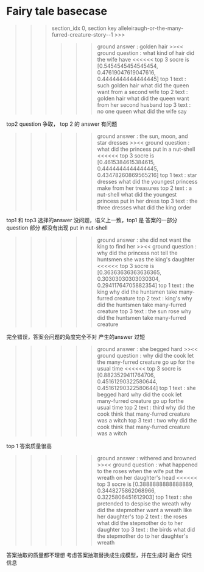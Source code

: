 # Fairy tale basecase 

>>> section_idx 0, section key alleleiraugh-or-the-many-furred-creature-story--1 >>> 
>>>>>>  ground answer : golden hair >><< ground question : what kind of hair did the wife have <<<<<<
>>> top 3 socre is [0.5454545454545454, 0.47619047619047616, 0.4444444444444445] 
>>> top 1 text : such golden hair  what did the queen want from a second wife
>>> top 2 text : golden hair  what did the queen want from her second husband
>>> top 3 text : no one queen  what did the wife say

top2 question 争取， top 2 的 answer 有问题



>>>>>>  ground answer : the sun, moon, and star dresses >><< ground question : what did the princess put in a nut-shell <<<<<<
>>> top 3 socre is [0.4615384615384615, 0.4444444444444445, 0.43478260869565216] 
>>> top 1 text : star dresses  what did the youngest princess make from her treasures
>>> top 2 text : a nut-shell  what did the youngest princess put in her dress
>>> top 3 text : the three dresses  what did the king order

top1 和 top3 选择的answer 没问题，语义上一致，top1 是 答案的一部分
question 部分 都没有出现 put in nut-shell

>>>>>>  ground answer : she did not want the king to find her >><< ground question : why did the princess not tell the huntsmen she was the king's daughter <<<<<<
>>> top 3 socre is [0.36363636363636365, 0.30303030303030304, 0.29411764705882354] 
>>> top 1 text : the king  why did the huntsmen take many-furred creature
>>> top 2 text : king's  why did the huntsmen take many-furred creature
>>> top 3 text : the sun rose  why did the huntsmen take many-furred creature

完全错误，答案会问题的角度完全不对
产生的answer 过短

>>>>>>  ground answer : she begged hard >><< ground question : why did the cook let the many-furred creature go up for the usual time <<<<<<
>>> top 3 socre is [0.8823529411764706, 0.45161290322580644, 0.45161290322580644] 
>>> top 1 text : she begged hard  why did the cook let many-furred creature go up forthe usual time
>>> top 2 text : third  why did the cook think that many-furred creature was a witch
>>> top 3 text : two  why did the cook think that many-furred creature was a witch

top 1 答案质量很高


>>>>>>  ground answer : withered and browned >><< ground question : what happened to the roses when the wife put the wreath on her daughter's head <<<<<<
>>> top 3 socre is [0.3888888888888889, 0.3448275862068966, 0.3225806451612903] 
>>> top 1 text : she pretended to despise the wreath  why did the stepmother want a wreath like her daughter's
>>> top 2 text : the roses  what did the stepmother do to her daughter
>>> top 3 text : the birds  what did the stepmother do to her daughter's wreath
>
答案抽取的质量都不理想
考虑答案抽取替换成生成模型，并在生成时 融合 词性 信息